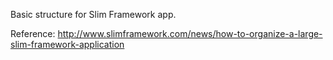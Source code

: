 
Basic structure for Slim Framework app.

Reference: http://www.slimframework.com/news/how-to-organize-a-large-slim-framework-application